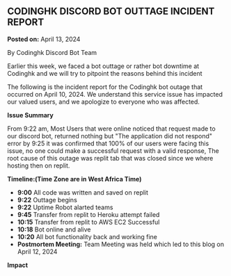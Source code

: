 ## CODINGHK DISCORD BOT OUTTAGE INCIDENT REPORT
**Posted on:** April 13, 2024

By Codinghk Discord Bot Team

Earlier this week, we faced a bot outtage or rather bot downtime at Codinghk
and we will try to pitpoint the reasons behind this incident

The following is the incident report for the Codinghk bot outage that occurred on April 10, 2024.
We understand this service issue has impacted our valued users, and we apologize to everyone who was affected.

**Issue Summary**

From 9:22 am, Most Users that were online noticed that request made to our discord bot, returned nothing but "The application did not respond" error
by 9:25 it was confirmed that 100% of our users were facing this issue, no one
could make a successful request with a valid response, The root cause of this
outage was replit tab that was closed since we where hosting then on replit.

**Timeline:(Time Zone are in West Africa Time)**

* **9:00** All code was written and saved on replit
* **9:22** Outtage begins
* **9:22** Uptime Robot alarted teams
* **9:45** Transfer from replit to Heroku attempt failed
* **10:15** Transfer from replit to AWS EC2 Successful
* **10:18** Bot online and alive
* **10:20** All bot functionality back and working fine
* **Postmortem Meeting:** Team Meeting was held which led to this blog on April
  12, 2024

**Impact**
